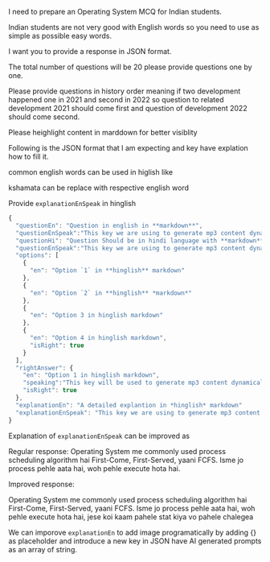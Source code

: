 I need to prepare an Operating System MCQ  for Indian students. 

Indian students are not very good with English words so you need to use as simple as possible easy words. 

I want you to provide a response in JSON format. 

The total number of questions will be 20 please provide questions one by one. 

Please provide questions in history order meaning if two development happened one in 2021 and second in 2022 so question to related development 2021 should come first and question of development 2022 should come second. 

Please heighlight content in marddown for better visiblity

Following is the JSON format that I am expecting and key have explation how to fill it. 

common english words can be used in higlish  like 

kshamata can be replace with respective english word



Provide `explanationEnSpeak` in hinglish 
```js
{
  "questionEn": "Question in english in **markdown**",
  "questionEnSpeak":"This key we are using to generate mp3 content dynamically, Chatgpt can use this key to fill above question(questionEn) key speaking version for Indian origin audience"
  "questionHi": "Question Should be in hindi language with **markdown**",
  "questionEnSpeak":"This key we are using to generate mp3 content dynamically, Chatgpt can use this key to fill above question(questionHi) key speaking version for Indian origin audience"
  "options": [
    {
      "en": "Option `1` in **hinglish** markdown"
    },
    {
      "en": "Option `2` in **hinglish** *markdown*"
    },
    {
      "en": "Option 3 in hinglish markdown"
    },
    {
      "en": "Option 4 in hinglish markdown",
      "isRight": true
    }
  ],
  "rightAnswer": {
    "en": "Option 1 in hinglish markdown",
    "speaking":"This key will be used to generate mp3 content dynamically, ChatGpt can fill this key in speaking lanage like Option xyz is correct option",
    "isRight": true
  },
  "explanationEn": "A detailed explantion in *hinglish* markdown"
  "explanationEnSpeak": "This key we are using to generate mp3 content dynamically, ChatGPt can use this key fill above explation(explanationEn) in speaking way like elaborating above content for Indian origin audidenc"
}

```


Explanation of `explanationEnSpeak` can be improved as 

Regular response: 
Operating System me commonly used process scheduling algorithm hai First-Come, First-Served, yaani FCFS. Isme jo process pehle aata hai, woh pehle execute hota hai.

Improved response: 

Operating System me commonly used process scheduling algorithm hai First-Come, First-Served, yaani FCFS. Isme jo process pehle aata hai, woh pehle execute hota hai, jese koi kaam pahele stat kiya vo pahele chalegea 


We can imporove `explanationEn` to add image programatically by adding {} as placeholder and introduce a new key in JSON have AI generated prompts as an array of string.